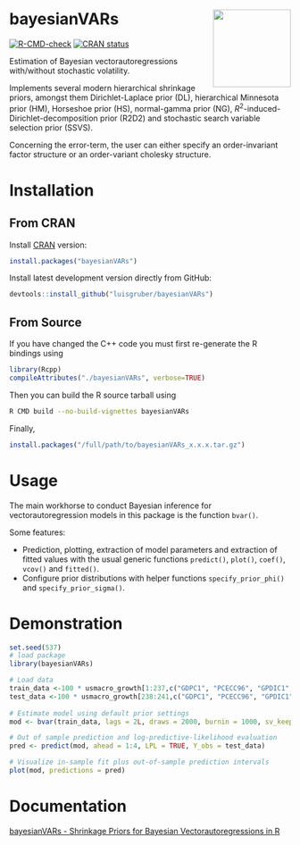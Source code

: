 
# bayesianVARs <img src="man/figures/logo.png" align="right" height="139"/>

<!-- badges: start -->

[![R-CMD-check](https://github.com/luisgruber/bayesianVARs/actions/workflows/R-CMD-check.yaml/badge.svg)](https://github.com/luisgruber/bayesianVARs/actions/workflows/R-CMD-check.yaml)
[![CRAN
status](https://www.r-pkg.org/badges/version/bayesianVARs)](https://CRAN.R-project.org/package=bayesianVARs)
<!-- badges: end -->

Estimation of Bayesian vectorautoregressions with/without stochastic
volatility.

Implements several modern hierarchical shrinkage priors, amongst them
Dirichlet-Laplace prior (DL), hierarchical Minnesota prior (HM),
Horseshoe prior (HS), normal-gamma prior (NG),
$R^2$-induced-Dirichlet-decomposition prior (R2D2) and stochastic search
variable selection prior (SSVS).

Concerning the error-term, the user can either specify an
order-invariant factor structure or an order-variant cholesky structure.

# Installation

## From CRAN

Install [CRAN](https://cran.r-project.org/package=bayesianVARs) version:

``` r
install.packages("bayesianVARs")
```

Install latest development version directly from GitHub:

``` r
devtools::install_github("luisgruber/bayesianVARs")
```

## From Source

If you have changed the C++ code you must first re-generate the R bindings using
```r
library(Rcpp)
compileAttributes("./bayesianVARs", verbose=TRUE)
```

Then you can build the R source tarball using
```bash
R CMD build --no-build-vignettes bayesianVARs
```

Finally,
```r
install.packages("/full/path/to/bayesianVARs_x.x.x.tar.gz")
```

# Usage

The main workhorse to conduct Bayesian inference for
vectorautoregression models in this package is the function `bvar()`.

Some features:

- Prediction, plotting, extraction of model parameters and extraction of
  fitted values with the usual generic functions `predict()`, `plot()`,
  `coef()`, `vcov()` and `fitted()`.
- Configure prior distributions with helper functions
  `specify_prior_phi()` and `specify_prior_sigma()`.

# Demonstration

``` r
set.seed(537)
# load package
library(bayesianVARs)

# Load data
train_data <-100 * usmacro_growth[1:237,c("GDPC1", "PCECC96", "GPDIC1", "AWHMAN", "GDPCTPI", "CES2000000008x", "FEDFUNDS", "GS10", "EXUSUKx", "S&P 500")]
test_data <-100 * usmacro_growth[238:241,c("GDPC1", "PCECC96", "GPDIC1", "AWHMAN", "GDPCTPI", "CES2000000008x", "FEDFUNDS", "GS10", "EXUSUKx", "S&P 500")]
                                   
# Estimate model using default prior settings
mod <- bvar(train_data, lags = 2L, draws = 2000, burnin = 1000, sv_keep = "all")

# Out of sample prediction and log-predictive-likelihood evaluation
pred <- predict(mod, ahead = 1:4, LPL = TRUE, Y_obs = test_data)

# Visualize in-sample fit plus out-of-sample prediction intervals
plot(mod, predictions = pred)
```

# Documentation

[bayesianVARs - Shrinkage Priors for Bayesian Vectorautoregressions in
R](https://bayesian.org/wp-content/uploads/2023/12/2312.pdf#SOFTWARE%20HIGHLIGHT)
